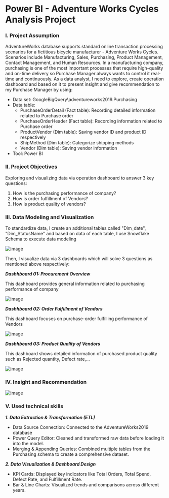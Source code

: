 # Power BI - Adventure Works Cycles Analysis Project
### **I. Project Assumption**
AdventureWorks database supports standard online transaction processing scenarios for a fictitious bicycle manufacturer - Adventure Works Cycles. Scenarios include Manufacturing, Sales, Purchasing, Product Management, Contact Management, and Human Resources. In a manufacturing company, purchasing is one of the most important processes that require high-quality and on-time delivery so Purchase Manager always wants to control it real-time and continuously. As a data analyst, I need to explore, create operation dashboard and based on it to present insight and give recommendation to my Purchase Manager by using:
- Data set: GoogleBigQuery\adventureworks2019.Purchasing
- Data table:
  + PurchaseOrderDetail (Fact table): Recording detailed information related to Purchase order
  + PurchaseOrderHeader (Fact table): Recording information related to Purchase order
  + ProductVendor (Dim table): Saving vendor ID and product ID respectively
  + ShipMethod (Dim table): Categorize shipping methods
  + Vendor (Dim table): Saving vendor information
- Tool: Power BI
### **II. Project Objectives**
Exploring and visualizing data via operation dashboard to answer 3 key questions:
1. How is the purchasing performance of company?
2. How is order fulfillment of Vendors?
3. How is product quality of vendors?
### **III. Data Modeling and Visualization**
To standardize data, I create an additional tables called "Dim_date", "Dim_StatusName" and based on data of each table, I use Snowflake Schema to execute data modeling

![image](https://github.com/user-attachments/assets/6f79c16c-8676-41d6-879f-ab8a92fa57c5)

Then, I visualize data via 3 dashboards which will solve 3 questions as mentioned above respectively:

_**Dashhboard 01: Procurement Overview**_

This dashboard provides general information related to purchasing performance of company

![image](https://github.com/user-attachments/assets/fb6d93e4-25fd-48f7-9d82-02a70cc08097)

_**Dashhboard 02: Order Fulfillment of Vendors**_

This dashboard focuses on purchase-order fulfilling performance of Vendors

![image](https://github.com/user-attachments/assets/90a084fb-16c5-448b-a368-09de416714ce)

_**Dashhboard 03: Product Quality of Vendors**_

This dashboard shows detailed information of purchased product quality such as Rejected quantity, Defect rate,...

![image](https://github.com/user-attachments/assets/840cfc03-3e45-4df6-8fe7-5d7b2fb4ac97)

### **IV. Insight and Recommendation**

![image](https://github.com/user-attachments/assets/cf13cbdb-ad92-43e9-bdfd-1cd60b51126e)

### **V. Used technical skills**
_**1. Data Extraction & Transformation (ETL)**_
- Data Source Connection: Connected to the AdventureWorks2019 database
- Power Query Editor: Cleaned and transformed raw data before loading it into the model.
- Merging & Appending Queries: Combined multiple tables from the Purchasing schema to create a comprehensive dataset.

_**2. Data Visualization & Dashboard Design**_
- KPI Cards: Displayed key indicators like Total Orders, Total Spend, Defect Rate, and Fulfillment Rate.
- Bar & Line Charts: Visualized trends and comparisons across different years.
